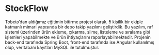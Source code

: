 # StockFlow

Tobeto’dan aldığımız eğitimin bitirme projesi olarak, 5 kişilik bir ekiple katmanlı mimari yapısında bir depo takip yazılımı geliştirdik. Bu yazılım, raf sistemi üzerinden ürün ekleme, çıkarma, silme, listeleme ve sıralama gibi işlemleri yapabilmekte ve ürün ihtiyaçlarını raporlayabilmektedir. Projenin back-end tarafında Spring Boot, front-end tarafında ise Angular kullanılmış olup, veritabanı kayıtları MySQL ile tutulmuştur.
